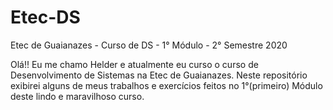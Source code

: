 # Etec-DS
Etec de Guaianazes - Curso de DS - 1° Módulo - 2° Semestre 2020

  Olá!! Eu me chamo Helder e atualmente eu curso o curso de Desenvolvimento de Sistemas na Etec de Guaianazes.
  Neste repositório exibirei alguns de meus trabalhos e exercícios feitos no 1°(primeiro) Módulo deste lindo e maravilhoso curso.
